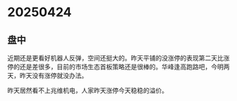 # 20250424

## 盘中

近期还是更看好机器人反弹，空间还挺大的。昨天平铺的没涨停的表现第二天比涨停的还是差很多，目前的市场生态首板策略还是很棒的。华峰逢高跑路吧，今明两天，昨天没有涨停就没办法。

昨天居然看不上兆维机电，人家昨天涨停今天稳稳的溢价。
